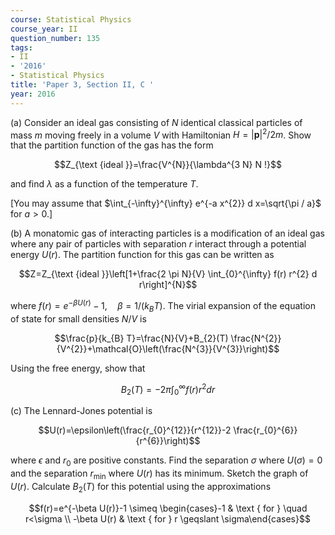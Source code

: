```yaml
---
course: Statistical Physics
course_year: II
question_number: 135
tags:
- II
- '2016'
- Statistical Physics
title: 'Paper 3, Section II, C '
year: 2016
---
```




(a) Consider an ideal gas consisting of $N$ identical classical particles of mass $m$ moving freely in a volume $V$ with Hamiltonian $H=|\mathbf{p}|^{2} / 2 m$. Show that the partition function of the gas has the form

$$Z_{\text {ideal }}=\frac{V^{N}}{\lambda^{3 N} N !}$$

and find $\lambda$ as a function of the temperature $T$.

[You may assume that $\int_{-\infty}^{\infty} e^{-a x^{2}} d x=\sqrt{\pi / a}$ for $a>0$.]

(b) A monatomic gas of interacting particles is a modification of an ideal gas where any pair of particles with separation $r$ interact through a potential energy $U(r)$. The partition function for this gas can be written as

$$Z=Z_{\text {ideal }}\left[1+\frac{2 \pi N}{V} \int_{0}^{\infty} f(r) r^{2} d r\right]^{N}$$

where $f(r)=e^{-\beta U(r)}-1, \quad \beta=1 /\left(k_{B} T\right)$. The virial expansion of the equation of state for small densities $N / V$ is

$$\frac{p}{k_{B} T}=\frac{N}{V}+B_{2}(T) \frac{N^{2}}{V^{2}}+\mathcal{O}\left(\frac{N^{3}}{V^{3}}\right)$$

Using the free energy, show that

$$B_{2}(T)=-2 \pi \int_{0}^{\infty} f(r) r^{2} d r$$

(c) The Lennard-Jones potential is

$$U(r)=\epsilon\left(\frac{r_{0}^{12}}{r^{12}}-2 \frac{r_{0}^{6}}{r^{6}}\right)$$

where $\epsilon$ and $r_{0}$ are positive constants. Find the separation $\sigma$ where $U(\sigma)=0$ and the separation $r_{\min }$ where $U(r)$ has its minimum. Sketch the graph of $U(r)$. Calculate $B_{2}(T)$ for this potential using the approximations

$$f(r)=e^{-\beta U(r)}-1 \simeq \begin{cases}-1 & \text { for } \quad r<\sigma \\ -\beta U(r) & \text { for } r \geqslant \sigma\end{cases}$$